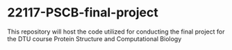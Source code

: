 # 22117-PSCB-final-project
This repository will host the code utilized for conducting the final project for the DTU course Protein Structure and Computational Biology
